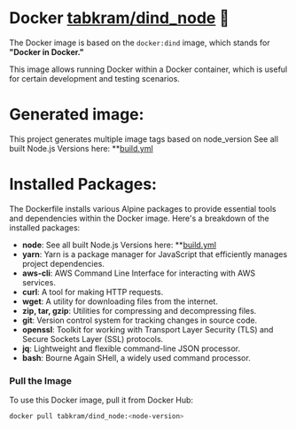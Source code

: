# Docker [tabkram/dind_node](https://hub.docker.com/r/tabkram/dind_node) 🐳

The Docker image is based on the `docker:dind` image, which stands for **"Docker in Docker."**

This image allows running Docker within a Docker container, which is useful for certain development and testing scenarios.

# Generated image:
This project generates multiple image tags based on node_version See all built Node.js Versions here: **[build.yml](.github%2Fworkflows%2Fbuild.yml)

# Installed Packages:

The Dockerfile installs various Alpine packages to provide essential tools and dependencies within the Docker image. Here's a breakdown of the installed packages:

- **node**:  See all built Node.js Versions here: **[build.yml](.github%2Fworkflows%2Fbuild.yml)
- **yarn**: Yarn is a package manager for JavaScript that efficiently manages project dependencies.
- **aws-cli**: AWS Command Line Interface for interacting with AWS services.
- **curl**: A tool for making HTTP requests.
- **wget**: A utility for downloading files from the internet.
- **zip, tar, gzip**: Utilities for compressing and decompressing files.
- **git**: Version control system for tracking changes in source code.
- **openssl**: Toolkit for working with Transport Layer Security (TLS) and Secure Sockets Layer (SSL) protocols.
- **jq**: Lightweight and flexible command-line JSON processor.
- **bash**: Bourne Again SHell, a widely used command processor.

### Pull the Image

To use this Docker image, pull it from Docker Hub:

```bash
docker pull tabkram/dind_node:<node-version>
```